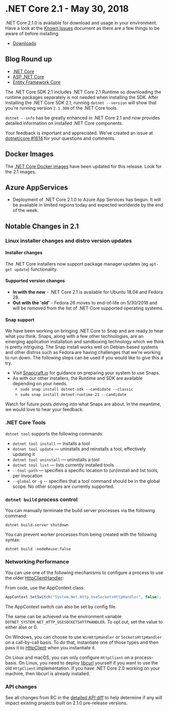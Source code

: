 # .NET Core 2.1 - May 30, 2018

.NET Core 2.1.0 is available for download and usage in your environment. Have a look at the [Known Issues](2.1.0-known-issues.md) document as there are a few things to be aware of before installing.

* [Downloads](https://www.microsoft.com/net/download/dotnet-core/)

## Blog Round up

* [.NET Core](https://blogs.msdn.microsoft.com/dotnet/2018/05/30/announcing-net-core-2-1/)
* [ASP .NET Core](https://blogs.msdn.microsoft.com/webdev/2018/05/30/asp-net-core-2-1-0-now-available/)
* [Entity Framework Core](https://blogs.msdn.microsoft.com/dotnet/)

The .NET Core SDK 2.1 includes .NET Core 2.1 Runtime so downloading the runtime packages separately is not needed when installing the SDK. After installing the .NET Core SDK 2.1, running `dotnet --version` will show that you're running version `2.1.300` of the .NET Core tools.

`dotnet --info` has be greatly enhanced in .NET Core 2.1 and now provides detailed information on installed .NET Core components.

Your feedback is important and appreciated. We've created an issue at [dotnet/core #1614](https://github.com/dotnet/core/issues/1614) for your questions and comments.

## Docker Images

The [.NET Core Docker images](https://hub.docker.com/r/microsoft/dotnet/) have been updated for this release. Look for the 2.1 images.

## Azure AppServices

* Deployment of .NET Core 2.1.0 to Azure App Services has begun. It will be available in limited regions today and expected worldwide by the end of the week.

## Notable Changes in 2.1

### Linux installer changes and distro version updates

#### Installer changes

The .NET Core installers now support package manager updates (eg `apt-get update`) functionality.

#### Supported version changes

- **In with the new** - .NET Core 2.1 is available for Ubuntu 18.04 and Fedora 28.
- **Out with the 'old'** - Fedora 26 moves to end-of-life on 5/30/2018 and will be removed from the list of .NET Core supported operating systems.

#### Snap support

We have been working on bringing .NET Core to Snap and are ready to hear what you think. Snaps, along with a few other technologies, are an emerging application installation and sandboxing technology which we think is pretty intriguing. The Snap install works well on Debian-based systems and other distros such as Fedora are having challenges that we're working to run down. The following steps can be used if you would like to give this a try.

- Visit [Snapcraft.io](https://snapcraft.io/) for guidance on preparing your system to use Snaps.
- As with our other installers, the Runtime and SDK are available depending on your needs.
    - `sudo snap install dotnet-sdk --candidate --classic`
    - `sudo snap install dotnet-runtime-21 --candidate`

Watch for future posts delving into what Snaps are about. In the meantime, we would love to hear your feedback.

### .NET Core Tools

`dotnet tool` supports the following commands:

* `dotnet tool install` — installs a tool
* `dotnet tool update` — uninstalls and reinstalls a tool, effectively updating it
* `dotnet tool uninstall` — uninstalls a tool
* `dotnet tool list` — lists currently installed tools
* `--tool-path` — specifies a specific location to (un)install and list tools, per invocation
* `--global` or `-g` -- specifies that a tool command should be in the global scope. No other scopes are currently supported.

### `dotnet build` process control

You can manually terminate the build server processes via the following command:

```console
dotnet build-server shutdown
```

You can prevent worker processes from being created with the following syntax:

```console
dotnet build -nodeReuse:false
```

### Networking Performance

You can use one of the following mechanisms to configure a process to use the older [HttpClientHandler](https://docs.microsoft.com/dotnet/api/system.net.http.httpclienthandler):

From code, use the AppContext class:

```csharp
AppContext.SetSwitch("System.Net.Http.UseSocketsHttpHandler", false);
```

The AppContext switch can also be set by config file.

The same can be achieved via the environment variable `DOTNET_SYSTEM_NET_HTTP_USESOCKETSHTTPHANDLER`. To opt out, set the value to either alse or 0.

On Windows, you can choose to use `WinHttpHandler` or `SocketsHttpHandler` on a call-by-call basis. To do that, instantiate one of those types and then pass it to [HttpClient](https://docs.microsoft.com/dotnet/api/system.net.http.httpclient.-ctor) when you instantiate it.

On Linux and macOS, you can only configure `HttpClient` on a process-basis. On Linux, you need to deploy [libcurl](https://curl.haxx.se/libcurl/) yourself if you want to use the old `HttpClient` implementation. If you have .NET Core 2.0 working on your machine, then libcurl is already installed.

### API changes

See all changes from RC in the [detailed API diff](https://github.com/dotnet/core/blob/master/release-notes/2.1/api-diff/rc1/2.1.md) to help determine if any will impact existing projects built on 2.1.0 pre-release versions.
